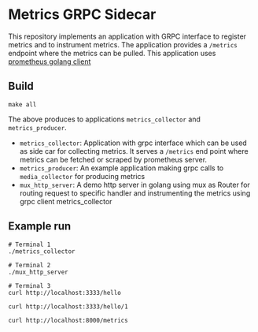 
# Metrics GRPC Sidecar

This repository implements an application with GRPC interface to register 
metrics and to instrument metrics. The application provides a `/metrics` 
endpoint where the metrics can be pulled. This application uses
 [prometheus golang client](https://pkg.go.dev/github.com/prometheus/client_golang/prometheus#section-readme)


## Build

```make all```

The above produces to applications `metrics_collector` and `metrics_producer`. 

- `metrics_collector`: Application with grpc interface which can be used as side car for collecting metrics. It serves a `/metrics` end point where metrics can be fetched or scraped by prometheus server.
- `metrics_producer`: An example application making grpc calls to `media_collector` for producing metrics
- `mux_http_server`: A demo http server in golang using mux as Router for routing request to specific handler and instrumenting the metrics using grpc client metrics_collector

## Example run

```
# Terminal 1
./metrics_collector

# Terminal 2
./mux_http_server 

# Terminal 3
curl http://localhost:3333/hello

curl http://localhost:3333/hello/1

curl http://localhost:8000/metrics
```
 



